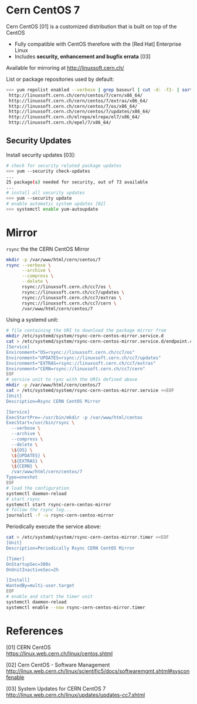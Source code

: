 # Cern CentOS 7

Cern CentOS [01] is a customized distribution that is built on top of the CentOS

* Fully compatible with CentOS therefore with the [Red Hat] Enterprise Linux
* Includes **security, enhancement and bugfix errata** [03]

Available for mirroring at <http://linuxsoft.cern.ch/>

List or package repositories used by default:

```bash
>>> yum repolist enabled --verbose | grep baseurl | cut -d: -f2- | sort
 http://linuxsoft.cern.ch/cern/centos/7/cern/x86_64/
 http://linuxsoft.cern.ch/cern/centos/7/extras/x86_64/
 http://linuxsoft.cern.ch/cern/centos/7/os/x86_64/
 http://linuxsoft.cern.ch/cern/centos/7/updates/x86_64/
 http://linuxsoft.cern.ch/elrepo/elrepo/el7/x86_64/
 http://linuxsoft.cern.ch/epel/7/x86_64/
```

## Security Updates

Install security updates [03]:

```bash
# check for security related package updates
>>> yum --security check-updates
...
25 package(s) needed for security, out of 73 available
...
# install all security updates
>>> yum --security update
# enable automatic system updates [02]
>>> systemctl enable yum-autoupdate

```

# Mirror

`rsync` the the CERN CentOS Mirror

```bash
mkdir -p /var/www/html/cern/centos/7
rsync --verbose \
      --archive \
      --compress \
      --delete \
      rsync://linuxsoft.cern.ch/cc7/os \
      rsync://linuxsoft.cern.ch/cc7/updates \
      rsync://linuxsoft.cern.ch/cc7/extras \
      rsync://linuxsoft.cern.ch/cc7/cern \
      /var/www/html/cern/centos/7
```

Using a systemd unit:

```bash
# file containing the URI to download the package mirror from
mkdir /etc/systemd/system/rsync-cern-centos-mirror.service.d
cat > /etc/systemd/system/rsync-cern-centos-mirror.service.d/endpoint.conf <<EOF
[Service]
Environment="OS=rsync://linuxsoft.cern.ch/cc7/os"
Environment="UPDATES=rsync://linuxsoft.cern.ch/cc7/updates"
Environment="EXTRAS=rsync://linuxsoft.cern.ch/cc7/extras"
Environment="CERN=rsync://linuxsoft.cern.ch/cc7/cern"
EOF
# service unit to rync with the URIs defined above
mkdir -p /var/www/html/cern/centos/7
cat > /etc/systemd/system/rsync-cern-centos-mirror.service <<EOF
[Unit]
Description=Rsync CERN CentOS Mirror

[Service]
ExecStartPre=-/usr/bin/mkdir -p /var/www/html/centos
ExecStart=/usr/bin/rsync \
  --verbose \
  --archive \
  --compress \
  --delete \
  \${OS} \
  \${UPDATES} \
  \${EXTRAS} \
  \${CERN} \
  /var/www/html/cern/centos/7
Type=oneshot
EOF
# load the configuration
systemctl daemon-reload
# start rsync
systemctl start rsync-cern-centos-mirror
# follow the rsync log...
journalctl -f -u rsync-cern-centos-mirror
```

Periodically execute the service above:

```bash
cat > /etc/systemd/system/rsync-cern-centos-mirror.timer <<EOF
[Unit]
Description=Periodically Rsync CERN CentOS Mirror

[Timer]
OnStartupSec=300s
OnUnitInactiveSec=2h

[Install]
WantedBy=multi-user.target
EOF
# enable and start the timer unit
systemctl daemon-reload
systemctl enable --now rsync-cern-centos-mirror.timer
```

# References

[01] CERN CentOS  
<https://linux.web.cern.ch/linux/centos.shtml>

[02] Cern CentOS - Software Management  
<http://linux.web.cern.ch/linux/scientific5/docs/softwaremgmt.shtml#sysconfenable>

[03] System Updates for CERN CentOS 7  
<http://linux.web.cern.ch/linux/updates/updates-cc7.shtml>
